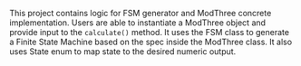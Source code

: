 This project contains logic for FSM generator and ModThree concrete implementation. 
Users are able to instantiate a ModThree object and provide input to the `calculate()` method.
It uses the FSM class to generate a Finite State Machine based on the spec inside the ModThree class.
It also uses State enum to map state to the desired numeric output.
